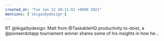 ```yaml
---
created_at: "Tue Jan 12 20:11:01 +0000 2021"
mentions: ['ikigaibydesign']
---
```


RT @ikigaibydesign: Matt from @TaskableHQ  productivity to-doist, a @pioneerdotapp tournament winner shares some of his insights in how he…